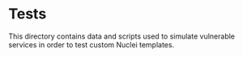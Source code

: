 # Tests

This directory contains data and scripts used to simulate vulnerable services in order to test custom Nuclei templates.
